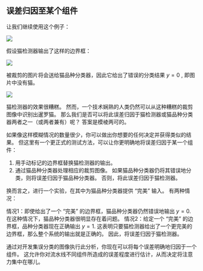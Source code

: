 ## 误差归因至某个组件


让我们继续使用这个例子：

![](ch51_04.png)

假设猫检测器输出了这样的边界框：

![](ch54_01.png)

被裁剪的图片将会送给猫品种分类器，因此它给出了错误的分类结果 $y=0$ , 即图片中没有猫。

![](ch54_02.png)

猫检测器的效果很糟糕。 然而，一个技术娴熟的人类仍然可以从这种糟糕的裁剪图像中识别出暹罗猫。 那么我们是否可以将此误差归因于猫检测器或猫品种分类器两者之一（或两者兼有）呢？ 答案是模棱两可的。

如果像这样模糊情况的数量很少，你可以做出你想要的任何决定并获得类似的结果。 但这里有一个更正式的测试方法，可以让你更明确地将误差归因于某一个组件：

1. 用手动标记的边界框替换猫检测器的输出。
2. 通过猫品种分类器处理相应的裁剪图像。 如果猫品种分类器仍将其错误地分类，则将误差归因于猫品种分类器。 否则，将此误差归因于猫检测器。

换而言之，进行一个实验，在其中为猫品种分类器提供 “完美” 输入。 有两种情况：

情况1：即使给出了一个 “完美” 的边界框，猫品种分类器仍然错误地输出 $y = 0$.  在这种情况下，猫品种分类器很明显存在着问题。
情况2：给定一个 “完美” 的边界框，品种分类器现在正确输出 $y = 1$. 这表明只要猫检测器给出了一个更完美的边界框，那么整个系统的输出就是正确的。 因此，将误差归因于猫检测器。

通过对开发集误分类的图像执行此分析，你现在可以将每个误差明确地归因于一个组件。 这允许你对流水线不同组件所造成的误差程度进行估计，从而决定将注意力集中在哪儿。

